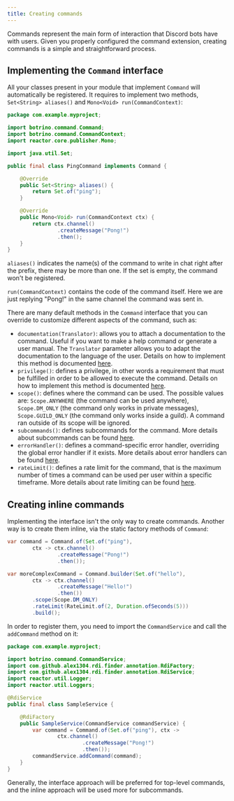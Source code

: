 ```yaml
---
title: Creating commands
---
```


Commands represent the main form of interaction that Discord bots have with users. Given you properly configured the command extension, creating commands is a simple and straightforward process.

## Implementing the `Command` interface

All your classes present in your module that implement `Command` will automatically be registered. It requires to implement two methods, `Set<String> aliases()` and `Mono<Void> run(CommandContext)`:

```java
package com.example.myproject;

import botrino.command.Command;
import botrino.command.CommandContext;
import reactor.core.publisher.Mono;

import java.util.Set;

public final class PingCommand implements Command {

    @Override
    public Set<String> aliases() {
        return Set.of("ping");
    }

    @Override
    public Mono<Void> run(CommandContext ctx) {
        return ctx.channel()
                .createMessage("Pong!")
                .then();
    }
}
```

`aliases()` indicates the name(s) of the command to write in chat right after the prefix, there may be more than one. If the set is empty, the command won't be registered.

`run(CommandContext)` contains the code of the command itself. Here we are just replying "Pong!" in the same channel the command was sent in.

There are many default methods in the `Command` interface that you can override to customize different aspects of the command, such as:

* `documentation(Translator)`: allows you to attach a documentation to the command. Useful if you want to make a help command or generate a user manual. The `Translator` parameter allows you to adapt the documentation to the language of the user. Details on how to implement this method is documented [here](documenting-commands.md).
* `privilege()`: defines a privilege, in other words a requirement that must be fulfilled in order to be allowed to execute the command. Details on how to implement this method is documented [here](privileges.md).
* `scope()`: defines where the command can be used. The possible values are: `Scope.ANYWHERE` (the command can be used anywhere), `Scope.DM_ONLY` (the command only works in private messages), `Scope.GUILD_ONLY` (the command only works inside a guild). A command ran outside of its scope will be ignored.
* `subcommands()`: defines subcommands for the command. More details about subcommands can be found [here](subcommands.md).
* `errorHandler()`: defines a command-specific error handler, overriding the global error handler if it exists. More details about error handlers can be found [here](handling-errors.md).
* `rateLimit()`: defines a rate limit for the command, that is the maximum number of times a command can be used per user within a specific timeframe. More details about rate limiting can be found [here](rate-limiting.md).

## Creating inline commands

Implementing the interface isn't the only way to create commands. Another way is to create them inline, via the static factory methods of `Command`:

```java
var command = Command.of(Set.of("ping"),
        ctx -> ctx.channel()
                .createMessage("Pong!")
                .then());

var moreComplexCommand = Command.builder(Set.of("hello"),
        ctx -> ctx.channel()
                .createMessage("Hello!")
                .then())
        .scope(Scope.DM_ONLY)
        .rateLimit(RateLimit.of(2, Duration.ofSeconds(5)))
        .build();
```

In order to register them, you need to import the `CommandService` and call the `addCommand` method on it:

```java
package com.example.myproject;

import botrino.command.CommandService;
import com.github.alex1304.rdi.finder.annotation.RdiFactory;
import com.github.alex1304.rdi.finder.annotation.RdiService;
import reactor.util.Logger;
import reactor.util.Loggers;

@RdiService
public final class SampleService {

    @RdiFactory
    public SampleService(CommandService commandService) {
        var command = Command.of(Set.of("ping"), ctx ->
                ctx.channel()
                        .createMessage("Pong!")
                        .then());
        commandService.addCommand(command);
    }
}
```

Generally, the interface approach will be preferred for top-level commands, and the inline approach will be used more for subcommands.
